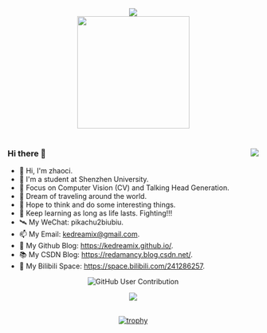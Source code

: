 

<div align="center">
<!-- dynamic typing effect 动态打字效果 -->
<div >
  <a href="https://kedreamix.github.io/">
    <img src="https://readme-typing-svg.demolab.com?font=Fira+Code&weight=600&pause=1000&width=835&lines=print(Hi%2C+my+nickname+is+kaijun+deng);Welcome+to+my+github!&center=true&size=25" />
  </a>
</div>
<!-- knock code pictures 敲代码的图片 -->

<picture>
  <source media="(prefers-color-scheme: dark)" srcset="https://cdn.jsdelivr.net/gh/sun0225SUN/sun0225SUN/assets/images/coding.gif" />
  <source media="(prefers-color-scheme: light)" srcset="https://cdn.jsdelivr.net/gh/sun0225SUN/sun0225SUN/assets/images/developer.svg" height="225px" />
  <img src="https://cdn.jsdelivr.net/gh/sun0225SUN/sun0225SUN/assets/images/coding.gif" />
</picture>


 <!-- for beauty 留个空行好看点 -->

<div>&nbsp;</div>


<div align="left">
<img align="right" src="https://github-readme-stats.vercel.app/api?username=Kedreamix&show_icons=true&icon_color=CE1D2D&text_color=718096&bg_color=ffffff" />


### Hi there 🍨

- 👋 Hi, I'm zhaoci.
- 👀 I'm a student at Shenzhen University.
- 🧡 Focus on Computer Vision (CV) and Talking Head Generation.
- 👯 Dream of traveling around the world.
- 🤔 Hope to think and do some interesting things.
- 💬 Keep learning as long as life lasts. Fighting!!!
- 🛰️ My WeChat: pikachu2biubiu.
- 📫 My Email: kedreamix@gmail.com.
- 🚀 My Github Blog: https://kedreamix.github.io/.
- 📚 My CSDN Blog: https://redamancy.blog.csdn.net/.
- 📯 My Bilibili Space: https://space.bilibili.com/241286257.
</div>

<!-- Snake Code Contribution Map 贪吃蛇代码贡献图 -->

![GitHub User Contribution](https://github.com/user-attachments/assets/1f56db1a-c779-4885-a47a-f32a83ff9919) 


<!-- ########################################## 分割 ########################################## -->
<!-- Quotes 名人名言 -->
<div><img src="https://quotes-github-readme.vercel.app/api?type=horizontal&theme=dark" /></div><br/>



<!-- GitHub 奖杯🏆 -->
[![trophy](https://github-profile-trophy.vercel.app/?username=kedreamix&row=1&column=7)](https://kedreamix.github.io)


<!--
<img width="200%" src="https://cdn.jsdelivr.net/gh/sun0225SUN/sun0225SUN/assets/images/hr.gif" />
<img align="right" src="https://github-readme-stats.vercel.app/api?username=Kedreamix&show_icons=true&icon_color=CE1D2D&text_color=718096&bg_color=ffffff&hide_title=true" />
![](https://github-readme-stats.vercel.app/api?username=Kedreamix&show_icons=true&icon_color=CE1D2D&text_color=718096&bg_color=ffffff&hide_title=true)

[![Top Langs](https://github-readme-stats.vercel.app/api/top-langs/?username=kedreamix&langs_count=5)](https://github-readme-stats.vercel.app/api/top-langs/?username=kedreamix&langs_count=5)

**Kedreamix/Kedreamix** is a ✨ _special_ ✨ repository because its `README.md` (this file) appears on your GitHub profile.

Here are some ideas to get you started:

- 🔭 I’m currently working on ...
- 🌱 I’m currently learning ...
- 👯 I’m looking to collaborate on ...
- 🤔 I’m looking for help with ...
- 💬 Ask me about ...
- 📫 How to reach me: ...
- 😄 Pronouns: ...
- ⚡ Fun fact: ...
-->
